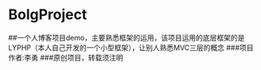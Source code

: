 # BolgProject
##一个人博客项目demo，主要熟悉框架的运用，该项目运用的底层框架的是LYPHP（本人自己开发的一个小型框架），让别人熟悉MVC三层的概念
###项目作者:李勇
###原创项目，转载须注明
